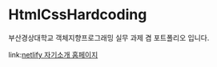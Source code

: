 # HtmlCssHardcoding

부산경상대학교 객체지향프로그래밍 실무 과제 겸 포트폴리오 입니다.


link:[netlify 자기소개 홈페이지](https://sonrobin-introduce.netlify.app/)
